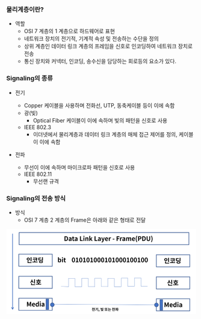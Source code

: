 ### 물리계층이란?

- 역할
  - OSI 7 계층의 1 계층으로 하드웨어로 표현
  - 네트워크 장치의 전기적, 기계적 속성 및 전송하는 수단을 정의
  - 상위 계층인 데이터 링크 계층의 프레임을 신호로 인코딩하여 네트워크 장치로 전송
  - 통신 장치와 커넥터, 인코딩, 송수신을 담당하는 회로등의 요소가 있다.

### Signaling의 종류

- 전기
  - Copper 케이블을 사용하며 전화선, UTP, 동축케이블 등이 이에 속함
  - 광(빛)
    - Optical Fiber 케이블이 이에 속하며 빛의 패턴을 신호로 사용
  - IEEE 802.3
    - 이더넷에서 물리계층과 데이터 링크 계층의 매체 접근 제어를 정의, 케이블이 이에 속함

- 전파
  - 무선이 이에 속하며 마이크로파 패턴을 신호로 사용
  - IEEE 802.11
    - 무선랜 규격

### Signaling의 전송 방식

- 방식
  - OSI 7 계층 2 계층의 Frame은 아래와 같은 형태로 전달

![image-20200930183213996](images\image-20200930183213996.png)

